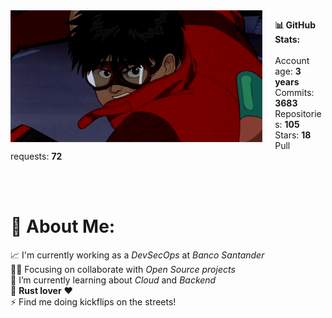 <img align="left" src="/kaneda.gif" style="margin-right: 20px; width: 80%;">

__📊 GitHub Stats:__<br><br>
Account age: __3 years__<br>
Commits: __3683__<br>
Repositories: __105__<br>
Stars: __18__<br>
Pull requests: __72__<br>

<br><br>

# 💫 About Me:
📈 I'm currently working as a _DevSecOps_ at _Banco Santander_<br>💪🏽 Focusing on collaborate with _Open Source projects_<br>🌱 I’m currently learning about _Cloud_ and _Backend_<br>🦀 __Rust lover__ ❤️<br>⚡ Find me doing kickflips on the streets!
